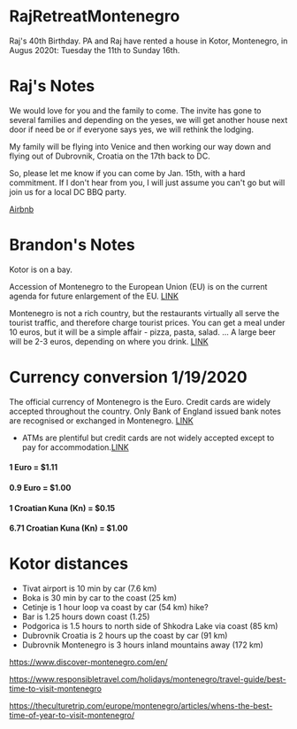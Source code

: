 # RajRetreatMontenegro
Raj's 40th Birthday. PA and Raj have rented a house in Kotor, Montenegro, in Augus 2020t: Tuesday the 11th to Sunday 16th.

# Raj's Notes
We would love for you and the family to come.  The invite has gone to several families and depending on the yeses, we will get another house next door if need be or if everyone says yes, we will rethink the lodging.

My family will be flying into Venice and then working our way down and flying out of Dubrovnik, Croatia on the 17th back to DC.

So, please let me know if you can come by Jan. 15th, with a hard commitment.  If I don't hear from you, I will just assume you can't go but will join us for a local DC BBQ party.

[Airbnb](https://www.airbnb.com/rooms/24751331?adults=12&children=2&source_impression_id=p3_1575842732_AFZBOvYiOPoWHXND)

# Brandon's Notes
Kotor is on a bay.

Accession of Montenegro to the European Union (EU) is on the current agenda for future enlargement of the EU. [LINK](https://www.gov.uk/foreign-travel-advice/montenegro/money)

Montenegro is not a rich country, but the restaurants virtually all serve the tourist traffic, and therefore charge tourist prices. You can get a meal under 10 euros, but it will be a simple affair - pizza, pasta, salad. ... A large beer will be 2-3 euros, depending on where you drink. [LINK](https://www.tripadvisor.com/ShowTopic-g635648-i11070-k12237791-General_costs_expensive_or_cheap-Montenegro.html)

# Currency conversion 1/19/2020
The official currency of Montenegro is the Euro. Credit cards are widely accepted throughout the country. Only Bank of England issued bank notes are recognised or exchanged in Montenegro. [LINK](https://www.google.com/url?sa=t&rct=j&q=&esrc=s&source=web&cd=17&cad=rja&uact=8&ved=2ahUKEwi3tdX54o_nAhXlmOAKHbeGBl8QFjAQegQIERAI&url=https%3A%2F%2Fwww.gov.uk%2Fforeign-travel-advice%2Fmontenegro%2Fmoney&usg=AOvVaw3m0KRdLfRpJLxYOSU9yoMV)
* ATMs are plentiful but credit cards are not widely accepted except to pay for accommodation.[LINK](https://www.gov.uk/foreign-travel-advice/montenegro/entry-requirements)

#### 1 Euro = $1.11
#### 0.9 Euro = $1.00
####
#### 1 Croatian Kuna (Kn) = $0.15
#### 6.71 Croatian Kuna (Kn) = $1.00

# Kotor distances
* Tivat airport is 10 min by car (7.6 km)
* Boka is 30 min by car to the coast (25 km)
* Cetinje is 1 hour loop va coast by car (54 km) hike?
* Bar is 1.25 hours down coast (1.25)
* Podgorica is 1.5 hours to north side of Shkodra Lake via coast (85 km)
* Dubrovnik Croatia is 2 hours up the coast by car (91 km)
* Dubrovnik Montenegro is 3 hours inland mountains away (172 km)

https://www.discover-montenegro.com/en/

https://www.responsibletravel.com/holidays/montenegro/travel-guide/best-time-to-visit-montenegro

https://theculturetrip.com/europe/montenegro/articles/whens-the-best-time-of-year-to-visit-montenegro/

